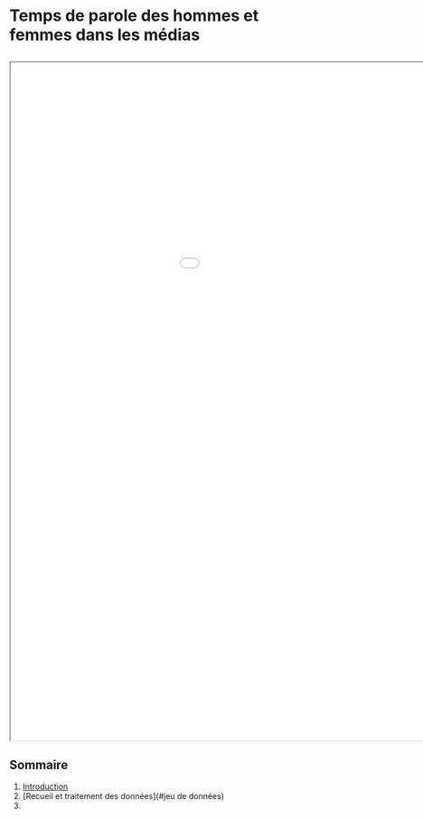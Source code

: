 # Temps de parole des hommes et femmes dans les médias

## <iframe frameborder="20" width="1200" height="1200" src="[https://encrypted-tbn0.gstatic.com/images?q=tbn:ANd9GcSzCuyfsU9CLq9Z-nQDUYL4h3Jd6zjTH9ZLqQ&usqp=CAU](https://static.lpnt.fr/images/2019/08/06/19182976lpw-19183097-article-micro-radio-media-journaliste-interview-politique-jpg_6409931_1250x625.jpg)https://static.lpnt.fr/images/2019/08/06/19182976lpw-19183097-article-micro-radio-media-journaliste-interview-politique-jpg_6409931_1250x625.jpg"></iframe>
## Sommaire 
1. [Introduction](#introduction)
2. [Recueil et traitement des données](#jeu de données)
3. 
